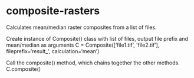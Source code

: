 # composite-rasters
Calculates mean/median raster composites from a list of files. 

Create instance of Composite() class with list of files, output file prefix and mean/median as arguments
    C = Composite([‘file1.tif’, 'file2.tif’], fileprefix=‘result_’, calculation=‘mean’)

Call the composite() method, which chains together the other methods.
    C.composite()

